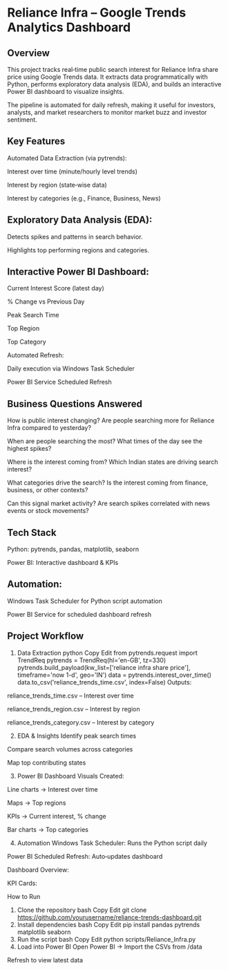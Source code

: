 # Reliance Infra – Google Trends Analytics Dashboard
## Overview
This project tracks real‑time public search interest for Reliance Infra share price using Google Trends data.
It extracts data programmatically with Python, performs exploratory data analysis (EDA), and builds an interactive Power BI dashboard to visualize insights.

The pipeline is automated for daily refresh, making it useful for investors, analysts, and market researchers to monitor market buzz and investor sentiment.

## Key Features
Automated Data Extraction (via pytrends):

Interest over time (minute/hourly level trends)

Interest by region (state‑wise data)

Interest by categories (e.g., Finance, Business, News)

## Exploratory Data Analysis (EDA):

Detects spikes and patterns in search behavior.

Highlights top performing regions and categories.

## Interactive Power BI Dashboard:

Current Interest Score (latest day)

% Change vs Previous Day

Peak Search Time

Top Region

Top Category

Automated Refresh:

Daily execution via Windows Task Scheduler

Power BI Service Scheduled Refresh

## Business Questions Answered
How is public interest changing?
Are people searching more for Reliance Infra compared to yesterday?

When are people searching the most?
What times of the day see the highest spikes?

Where is the interest coming from?
Which Indian states are driving search interest?

What categories drive the search?
Is the interest coming from finance, business, or other contexts?

Can this signal market activity?
Are search spikes correlated with news events or stock movements?

## Tech Stack
Python: pytrends, pandas, matplotlib, seaborn

Power BI: Interactive dashboard & KPIs

## Automation:

Windows Task Scheduler for Python script automation

Power BI Service for scheduled dashboard refresh

## Project Workflow
1. Data Extraction
python
Copy
Edit
from pytrends.request import TrendReq
pytrends = TrendReq(hl='en-GB', tz=330)
pytrends.build_payload(kw_list=['reliance infra share price'], timeframe='now 1-d', geo='IN')
data = pytrends.interest_over_time()
data.to_csv('reliance_trends_time.csv', index=False)
Outputs:

reliance_trends_time.csv – Interest over time

reliance_trends_region.csv – Interest by region

reliance_trends_category.csv – Interest by category

2. EDA & Insights
Identify peak search times

Compare search volumes across categories

Map top contributing states

3. Power BI Dashboard
Visuals Created:

Line charts → Interest over time

Maps → Top regions

KPIs → Current interest, % change

Bar charts → Top categories

4. Automation
Windows Task Scheduler: Runs the Python script daily

Power BI Scheduled Refresh: Auto‑updates dashboard

Dashboard Overview:

KPI Cards:

How to Run
1. Clone the repository
bash
Copy
Edit
git clone https://github.com/yourusername/reliance-trends-dashboard.git
2. Install dependencies
bash
Copy
Edit
pip install pandas pytrends matplotlib seaborn
3. Run the script
bash
Copy
Edit
python scripts/Reliance_Infra.py
4. Load into Power BI
Open Power BI → Import the CSVs from /data

Refresh to view latest data
